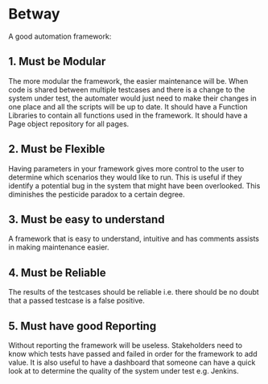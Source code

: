 # Betway
A good automation framework:
## 1. Must be Modular
The more modular the framework, the easier maintenance will be. When code is shared between multiple testcases and there is a change to the system under test, the automater would just need to make their changes in one place and all the scripts will be up to date.
It should have a Function Libraries to contain all functions used in the framework.
It should have a Page object repository for all pages.
 
## 2. Must be Flexible
Having parameters in your framework gives more control to the user to determine which scenarios they would like to run. This is useful if they identify a potential bug in the system that might have been overlooked. This diminishes the pesticide paradox to a certain degree.
 
## 3. Must be easy to understand
A framework that is easy to understand, intuitive and has comments assists in making maintenance easier.
 
## 4. Must be Reliable
The results of the testcases should be reliable i.e. there should be no doubt that a passed testcase is a false positive.

## 5. Must have good Reporting
Without reporting the framework will be useless. Stakeholders need to know which tests have passed and failed in order for the framework to add value. It is also useful to have a dashboard that someone can have a quick look at to determine the quality of the system under test e.g. Jenkins.
